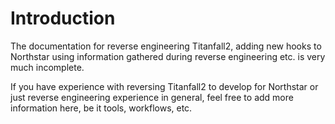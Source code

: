 # Introduction

The documentation for reverse engineering Titanfall2, adding new hooks to Northstar
using information gathered during reverse engineering etc. is very much incomplete.

If you have experience with reversing Titanfall2 to develop for Northstar or just
reverse engineering experience in general, feel free to add more information here, be it
tools, workflows, etc.

